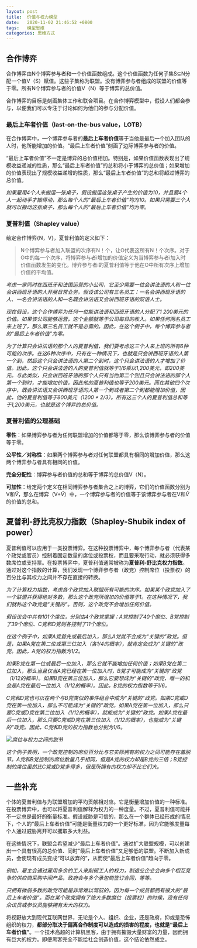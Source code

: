 ```yaml
---
layout: post
title:  价值与权力模型
date:   2020-11-02 21:46:52 +0800
tags:   模型思维
categories: 思维方式
---
```


## 合作博弈

合作博弈由N个博弈参与者和一个价值函数组成。这个价值函数为任何子集S⊆N分配一个值V（S）赋值。这些子集称为联盟。没有博弈参与者组成的联盟的价值等于零。所有N个博弈参与者的价值V（N）等于博弈的总价值。

合作博弈的目标是刻画集体工作和联合项目。在合作博弈模型中，假设人们都会参与，以便我们可以专注于讨论如何为他们的参与分配价值。

### 最后上车者价值（last-on-the-bus value，LOTB）

在合作博弈中，一个博弈参与者的**最后上车者价值**等于当他是最后一个加入团队的人时，他所能增加的价值。“最后上车者价值”刻画了边际博弈参与者的价值。

“最后上车者价值”不一定是博弈的总价值相加。特别是，如果价值函数表现出了规模收益递减的性质，那么“最后上车者价值”的总和将小于博弈的总价值；如果增加的价值表现出了规模收益递增的性质，那么“最后上车者价值”的总和将超过博弈的总价值。

<i>
如果雇用4个人来搬运一张桌子，假设搬运这张桌子产生的价值为10，并且要4个人一起动手才搬得动，那么每个人的“最后上车者价值”均为10。如果只需要三个人就可以搬动这张桌子，那么每个人的“最后上车者价值”均为零。
</i>

### 夏普利值（Shapley value）

给定合作博弈{N，V}，夏普利值的定义如下：

>N个博弈参与者加入联盟的次序有N！个，让O代表这所有N！个次序。对于O中的每一个次序，将博弈参与者i增加的价值定义为当博弈参与者i加入时价值函数发生的变化。博弈参与者i的夏普利值等于他在O中所有次序上增加价值的平均值。

<i>

考虑一家同时在西班牙和法国运营的小公司，它至少需要一位会讲法语的人和一位会讲西班牙语的人开展日常业务。假设该公司有三名员工：一名会讲西班牙语的人、一名会讲法语的人和一名既会讲法语又会讲西班牙语的双语人士。

现在假设，这个合作博弈为任何一位能讲法语和西班牙语的人分配了1 200美元的价值。如果该公司能够运营，这个金额就等于公司每日的收入。如果任何两名员工来上班了，那么第三名员工就不是必需的。因此，在这个例子中，每个博弈参与者的“最后上车者价值”为零。

为了计算只会讲法语的那个人的夏普利值，我们要考虑这三个人来上班的所有6种可能的次序。在这6种次序中，只有在一种情况下，也就是只会讲西班牙语的人第一个到，然后这个只会讲法语的人第二个到时，这个只会讲法语的人才增加了价值。因此，这个只会讲法语的人的夏普利值就等于1/6乘以1,200美元，即200美元。与此类似，只会讲西班牙语的那个人只有当他第二个到且只会讲法语的那个人第一个到时，才能增加价值，因此他的夏普利值也等于200美元。而在其他四个次序中，既会讲法语又会讲西班牙语的人第一个到或者第二个到都能增加价值，因此，他的夏普利值等于800美元（1200 * 2/3）。所有这三个人的夏普利值总和等于1,200美元，也就是这个博弈的总价值。
</i>

### 夏普利值的公理基础

**零性**：如果博弈参与者为任何联盟增加的价值都等于零，那么该博弈参与者的价值等于零。

**公平性／对称性**：如果两个博弈参与者对任何联盟都具有相同的增加价值，那么这两个博弈参与者具有相同的价值。

**完全分配性**：博弈参与者价值的总和等于博弈的总价值V（N）。

**可加性**：给定两个定义在相同博弈参与者集合之上的博弈，它们的价值函数分别为V和$\widehat{V}$，那么在博弈（V+$\widehat{V}$）中，一个博弈参与者的价值等于该博弈参与者在V和$\widehat{V}$的价值的总和。

## 夏普利-舒比克权力指数（Shapley-Shubik index of power）

夏普利值可以应用于一类投票博弈。在这种投票博弈中，每个博弈参与者（代表某个政党或官员）控制着固定数量的席位或投票权，而且要采取行动，就必须获得多数席位或支持票。在投票博弈中，夏普利值通常被称为**夏普利-舒比克权力指数**。通过对这个指数的计算，我们发现一个博弈参与者（政党）控制席位（投票权）的百分比与其权力之间并不存在直接的转换。

<i>

为了计算权力指数，考虑各个政党加入联盟所有可能的次序。如果某个政党加入了一个联盟并获得绝对多数，那么这个政党所增加的价值等于1。在这种情况下，我们就称这个政党是“关键的”。否则，这个政党不会增加任何价值。

假设议会中共有101个席位，分别由4个政党掌握：A党控制了40个席位、B党控制了39个席位、C党和D党则各控制了11个席位。

在这个例子中，如果A党首先或最后加入，那么A党就不会成为“关键的”政党。但是，如果A党在第二位或第三位加入（各1/4的概率），就肯定会成为“关键的”政党。因此，A党的权力指数为1/2。

如果B党在第一位或最后一位加入，那么它就不能增加任何价值；如果B党在第二位加入，那么当且仅当A党已经在第一位加入时，B党才可能成为“关键的”政党（1/12的概率）。如果B党在第三位加入，那么它要想成为“关键的”政党，唯一的机会是A党在最后一位加入（1/12的概率）。因此，B党的权力指数等于1/6。

C党和D党也可以在两个与B党类似的事件组合中成为“关键的”政党。如果C党或D党在第一位加入，那么不可能成为“关键的”政党。如果A党在第一位加入，那么只要C党或D党在第二位加入（1/12的概率），就能成为“关键的”政党。如果A党在最后一位加入，那么只要C党或D党在第三位加入（1/12的概率），也能成为“关键的”政党。因此，C党和D党的权力指数也分别为1/6。

![席位与权力之间的脱节](https://github.com/zzyang/zzyang.github.io/blob/master/_posts/pic/00063.jpeg?raw=true)

这个例子表明，一个政党控制的席位百分比与它实际拥有的权力之间可能存在着脱节。A党和B党控制的席位数量几乎相同，但是A党的权力却是B党的三倍；B党控制的席位虽然比C党或D党多得多，但是所拥有的权力却不比它们大。

</i>

## 一些补充

个体的夏普利值与为联盟增加的平均贡献相对应。它是衡量增加价值的一种标准。在投票博弈中，也可以将夏普利值解释为权力的一种度量。不过，夏普利值可能并不一定总是最好的衡量标准。假设威胁是可信的，那么在一个群体已经形成的情况下，个人的“最后上车者价值”可能是衡量权力的一个更好标准，因为它能够度量每个人通过威胁离开可以攫取多大利益。

在这些情况下，联盟会希望减少“最后上车者价值”。通过扩大联盟规模，可以创建出一个具有很高的总价值、同时“最后上车者价值”又足够低的联盟。不断加入新成员，会使现有成员变成“可以放弃的”，从而使“最后上车者价值”趋向于零。

<i>

例如，雇主会通过雇用多余的工人来削弱工人的权力，制造业企业会向多个相互竞争的供应商采购中间产品，政府会与多个承包商签订合同，等等。

只拥有微弱多数的政党可能是非常难以驾驭的，因为每一个成员都拥有很大的“最后上车者价值”。而在某个政党拥有了绝大多数席位（投票权）的时候，没有任何众议员或参议员能够拥有太大的权力。

</i>

将视野放大到现代互联网世界，无论是个人、组织、企业，还是政府，抑或是恐怖组织的权力，**都部分取决于偏离合作制度可以造成的损害的程度，也就是“最后上车者价值”**。一个技术高超的计算机黑客，由于拥有摧毁大量财富的力量，因而拥有巨大的权力。即便黑客完全不能给社会创造价值，这个结论依然成立。
